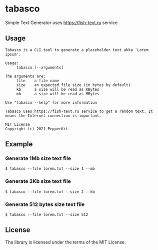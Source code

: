 # tabasco
Simple Text Generator uses https://fish-text.ru service

## Usage

```
Tabasco is a CLI tool to generate a placeholder text akka 'Lorem ipsum'.

Usage:
	 tabasco [--arguments]

The arguments are:
	 file 	 a file name
	 size 	 an expected file size (in bytes by default)
	 kb 	 a size will be read as KBytes
	 mb 	 a size will be read as MBytes

Use "tabasco --help" for more information

Tabasco uses https://fish-text.ru service to get a random text. It means the Internet connection is important.

MIT License
Copyright (c) 2021 PepperKit.
```

## Example

### Generate 1Mb size text file

```
$ tabasco --file lorem.txt --size 1 --mb
```

### Generate 2Kb size text file

```
$ tabasco --file lorem.txt --size 2 --kb
```

### Generate 512 bytes size text file

```
$ tabasco --file lorem.txt --size 512
```

## License

The library is licensed under the terms of the MIT License.

